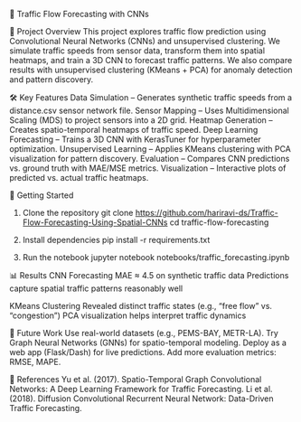 🚦 Traffic Flow Forecasting with CNNs

📌 Project Overview
This project explores traffic flow prediction using Convolutional Neural Networks (CNNs) and unsupervised clustering. We simulate traffic speeds from sensor data, transform them into spatial heatmaps, and train a 3D CNN to forecast traffic patterns.
We also compare results with unsupervised clustering (KMeans + PCA) for anomaly detection and pattern discovery.

🛠️ Key Features
Data Simulation – Generates synthetic traffic speeds from a distance.csv sensor network file.
Sensor Mapping – Uses Multidimensional Scaling (MDS) to project sensors into a 2D grid.
Heatmap Generation – Creates spatio-temporal heatmaps of traffic speed.
Deep Learning Forecasting – Trains a 3D CNN with KerasTuner for hyperparameter optimization.
Unsupervised Learning – Applies KMeans clustering with PCA visualization for pattern discovery.
Evaluation – Compares CNN predictions vs. ground truth with MAE/MSE metrics.
Visualization – Interactive plots of predicted vs. actual traffic heatmaps.

🚀 Getting Started
1. Clone the repository
git clone https://github.com/hariravi-ds/Traffic-Flow-Forecasting-Using-Spatial-CNNs
cd traffic-flow-forecasting

2. Install dependencies
pip install -r requirements.txt

3. Run the notebook
jupyter notebook notebooks/traffic_forecasting.ipynb

📊 Results
CNN Forecasting
MAE ≈ 4.5 on synthetic traffic data
Predictions capture spatial traffic patterns reasonably well

KMeans Clustering
Revealed distinct traffic states (e.g., “free flow” vs. “congestion”)
PCA visualization helps interpret traffic dynamics

🔮 Future Work
Use real-world datasets (e.g., PEMS-BAY, METR-LA).
Try Graph Neural Networks (GNNs) for spatio-temporal modeling.
Deploy as a web app (Flask/Dash) for live predictions.
Add more evaluation metrics: RMSE, MAPE.

📖 References
Yu et al. (2017). Spatio-Temporal Graph Convolutional Networks: A Deep Learning Framework for Traffic Forecasting.
Li et al. (2018). Diffusion Convolutional Recurrent Neural Network: Data-Driven Traffic Forecasting.
